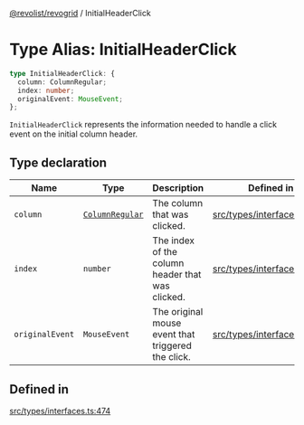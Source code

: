 [@revolist/revogrid](README.md) / InitialHeaderClick

# Type Alias: InitialHeaderClick

```ts
type InitialHeaderClick: {
  column: ColumnRegular;
  index: number;
  originalEvent: MouseEvent;
};
```

`InitialHeaderClick` represents the information needed to handle a click
event on the initial column header.

## Type declaration

| Name | Type | Description | Defined in |
| ------ | ------ | ------ | ------ |
| `column` | [`ColumnRegular`](Interface.ColumnRegular.md) | The column that was clicked. | [src/types/interfaces.ts:486](https://github.com/revolist/revogrid/blob/aad859c5867a15f34f8919817adea85dcff4ee63/src/types/interfaces.ts#L486) |
| `index` | `number` | The index of the column header that was clicked. | [src/types/interfaces.ts:478](https://github.com/revolist/revogrid/blob/aad859c5867a15f34f8919817adea85dcff4ee63/src/types/interfaces.ts#L478) |
| `originalEvent` | `MouseEvent` | The original mouse event that triggered the click. | [src/types/interfaces.ts:482](https://github.com/revolist/revogrid/blob/aad859c5867a15f34f8919817adea85dcff4ee63/src/types/interfaces.ts#L482) |

## Defined in

[src/types/interfaces.ts:474](https://github.com/revolist/revogrid/blob/aad859c5867a15f34f8919817adea85dcff4ee63/src/types/interfaces.ts#L474)
